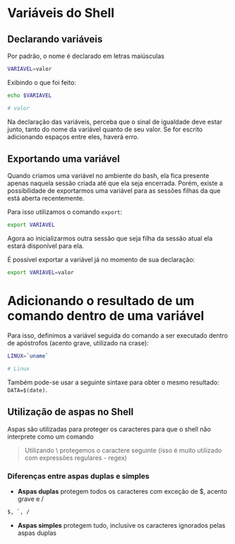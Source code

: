 # Variáveis do Shell

## Declarando variáveis

Por padrão, o nome é declarado em letras maiúsculas

~~~bash
VARIAVEL=valor
~~~

Exibindo o que foi feito:

~~~bash
echo $VARIAVEL

# valor
~~~

Na declaração das variáveis, perceba que o sinal de igualdade deve estar junto, tanto do nome da variável quanto de seu valor. Se for escrito adicionando espaços entre eles, haverá erro.

## Exportando uma variável

Quando criamos uma variável no ambiente do bash, ela fica presente apenas naquela sessão criada até que ela seja encerrada. Porém, existe a possibilidade de exportarmos uma variável para as sessões filhas da que está aberta recentemente.

Para isso utilizamos o comando `export`:

~~~bash
export VARIAVEL
~~~

Agora ao inicializarmos outra sessão que seja filha da sessão atual ela estará disponível para ela.

É possível exportar a variável já no momento de sua declaração:

~~~bash
export VARIAVEL=valor
~~~

# Adicionando o resultado de um comando dentro de uma variável

Para isso, definimos a variável seguida do comando a ser executado dentro de apóstrofos (acento grave, utilizado na crase):

~~~bash
LINUX=`uname`

# Linux
~~~

Também pode-se usar a seguinte sintaxe para obter o mesmo resultado: `DATA=$(date)`.

## Utilização de aspas no Shell

Aspas são utilizadas para proteger os caracteres para que o shell não interprete como um comando

> Utilizando \ protegemos o caractere seguinte (isso é muito utilizado com expressões regulares - regex)

### Diferenças entre aspas duplas e simples

- **Aspas duplas** protegem todos os caracteres com exceção de $, acento grave e / 

~~~bash
$, `, /
~~~

- **Aspas simples** protegem tudo, inclusive os caracteres ignorados pelas aspas duplas
